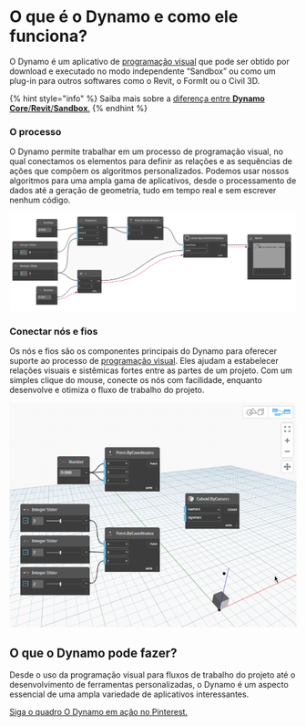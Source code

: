 # O que é o Dynamo e como ele funciona?

O Dynamo é um aplicativo de [programação visual](https://primer2.dynamobim.org/v/pt-br/a_appendix/a-1_visual-programming-and-dynamo) que pode ser obtido por download e executado no modo independente “Sandbox” ou como um plug-in para outros softwares como o Revit, o FormIt ou o Civil 3D.

{% hint style="info" %} Saiba mais sobre a [diferença entre **Dynamo Core**/**Revit**/**Sandbox**.](https://dynamobim.org/a-new-way-to-get-dynamo-sandbox/) {% endhint %}

### O processo

O Dynamo permite trabalhar em um processo de programação visual, no qual conectamos os elementos para definir as relações e as sequências de ações que compõem os algoritmos personalizados. Podemos usar nossos algoritmos para uma ampla gama de aplicativos, desde o processamento de dados até a geração de geometria, tudo em tempo real e sem escrever nenhum código.

![](images/1-1/nodesandwires-flowofdata.jpg)

### Conectar nós e fios

Os nós e fios são os componentes principais do Dynamo para oferecer suporte ao processo de [programação visual](../a\_appendix/a-1\_visual-programming-and-dynamo.md). Eles ajudam a estabelecer relações visuais e sistêmicas fortes entre as partes de um projeto. Com um simples clique do mouse, conecte os nós com facilidade, enquanto desenvolve e otimiza o fluxo de trabalho do projeto.

![](images/1-1/whatisdynamo-connectingnodeswithwires.gif)

## O que o Dynamo pode fazer?

Desde o uso da programação visual para fluxos de trabalho do projeto até o desenvolvimento de ferramentas personalizadas, o Dynamo é um aspecto essencial de uma ampla variedade de aplicativos interessantes.

[Siga o quadro O Dynamo em ação no Pinterest.](http://www.pinterest.com/modelabnyc/dynamo-in-action/)
